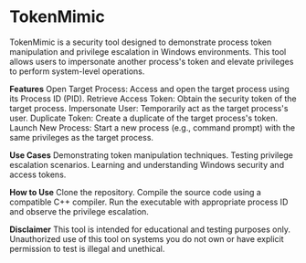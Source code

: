 # TokenMimic
TokenMimic is a security tool designed to demonstrate process token manipulation and privilege escalation in Windows environments. This tool allows users to impersonate another process's token and elevate privileges to perform system-level operations.

**Features**
Open Target Process: Access and open the target process using its Process ID (PID).
Retrieve Access Token: Obtain the security token of the target process.
Impersonate User: Temporarily act as the target process's user.
Duplicate Token: Create a duplicate of the target process's token.
Launch New Process: Start a new process (e.g., command prompt) with the same privileges as the target process.


**Use Cases**
Demonstrating token manipulation techniques.
Testing privilege escalation scenarios.
Learning and understanding Windows security and access tokens.


**How to Use**
Clone the repository.
Compile the source code using a compatible C++ compiler.
Run the executable with appropriate process ID and observe the privilege escalation.


**Disclaimer**
This tool is intended for educational and testing purposes only. Unauthorized use of this tool on systems you do not own or have explicit permission to test is illegal and unethical. 
